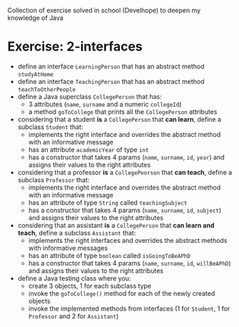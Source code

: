 Collection of exercise solved in school (Develhope) to deepen my knowledge of Java

# Exercise: 2-interfaces
* define an interface `LearningPerson` that has an abstract method `studyAtHome`
* define an interface `TeachingPerson` that has an abstract method `teachToOtherPeople`
* define a Java superclass `CollegePerson` that has:
  * 3 attributes (`name`, `surname` and a numeric `collegeId`)
  * a method `goToCollege` that prints all the `CollegePerson` attributes
* considering that a student **is** a `CollegePerson` that **can learn**, define a subclass `Student` that:
  * implements the right interface and overrides the abstract method with an informative message
  * has an attribute `academicYear` of type `int`
  * has a constructor that takes 4 params (`name`, `surname`, `id`, `year`) and assigns their values to the right attributes
* considering that a professor **is** a `CollegePeorson` that **can teach**, define a subclass `Professor` that:
  * implements the right interface and overrides the abstract method with an informative message
  * has an attribute of type `String` called `teachingSubject`
  * has a constructor that takes 4 params (`name`, `surname`, `id`, `subject`) and assigns their values to the right attributes
* considering that an assistant **is** a `CollegePerson` that **can learn and teach**, define a subclass `Assistant` that:
  * implements the right interfaces and overrides the abstract methods with informative messages
  * has an attribute of type `boolean` called `isGoingToBeAPhD`
  * has a constructor that takes 4 params (`name`, `surname`, `id`, `willBeAPhD`) and assigns their values to the right attributes
* define a Java testing class where you:
  * create 3 objects, 1 for each subclass type
  * invoke the `goToCollege()` method for each of the newly created objects
  * invoke the implemented methods from interfaces (1 for `Student`, 1 for `Professor` and 2 for `Assistant`)

